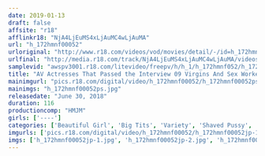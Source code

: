 ```yaml
---
date: 2019-01-13
draft: false
affsite: "r18"
afflinkr18: "NjA4LjEuMS4xLjAuMC4wLjAuMA"
url: "h_172hmnf00052"
urloriginal: "http://www.r18.com/videos/vod/movies/detail/-/id=h_172hmnf00052"
urlfinal: "http://media.r18.com/track/NjA4LjEuMS4xLjAuMC4wLjAuMA/videos/vod/movies/detail/-/id=h_172hmnf00052"
samplevid: "awspv3001.r18.com/litevideo/freepv/h/h_1/h_172hmnf052/h_172hmnf052_dmb_s.mp4"
title: "AV Actresses That Passed the Interview 09 Virgins And Sex Workers"
mainimgurl: "pics.r18.com/digital/video/h_172hmnf00052/h_172hmnf00052ps.jpg"
mainimgs: "h_172hmnf00052ps.jpg"
releasedate: "June 30, 2018"
duration: 116
productioncomp: "HMJM"
girls: ['----']
categories: ['Beautiful Girl', 'Big Tits', 'Variety', 'Shaved Pussy', 'Gonzo', 'Hi-Def']
imgurls: ['pics.r18.com/digital/video/h_172hmnf00052/h_172hmnf00052jp-1.jpg', 'pics.r18.com/digital/video/h_172hmnf00052/h_172hmnf00052jp-2.jpg', 'pics.r18.com/digital/video/h_172hmnf00052/h_172hmnf00052jp-3.jpg', 'pics.r18.com/digital/video/h_172hmnf00052/h_172hmnf00052jp-4.jpg', 'pics.r18.com/digital/video/h_172hmnf00052/h_172hmnf00052jp-5.jpg', 'pics.r18.com/digital/video/h_172hmnf00052/h_172hmnf00052jp-6.jpg', 'pics.r18.com/digital/video/h_172hmnf00052/h_172hmnf00052jp-7.jpg', 'pics.r18.com/digital/video/h_172hmnf00052/h_172hmnf00052jp-8.jpg', 'pics.r18.com/digital/video/h_172hmnf00052/h_172hmnf00052jp-9.jpg', 'pics.r18.com/digital/video/h_172hmnf00052/h_172hmnf00052jp-10.jpg', 'pics.r18.com/digital/video/h_172hmnf00052/h_172hmnf00052jp-11.jpg', 'pics.r18.com/digital/video/h_172hmnf00052/h_172hmnf00052jp-12.jpg', 'pics.r18.com/digital/video/h_172hmnf00052/h_172hmnf00052jp-13.jpg', 'pics.r18.com/digital/video/h_172hmnf00052/h_172hmnf00052jp-14.jpg', 'pics.r18.com/digital/video/h_172hmnf00052/h_172hmnf00052jp-15.jpg', 'pics.r18.com/digital/video/h_172hmnf00052/h_172hmnf00052jp-16.jpg', 'pics.r18.com/digital/video/h_172hmnf00052/h_172hmnf00052jp-17.jpg', 'pics.r18.com/digital/video/h_172hmnf00052/h_172hmnf00052jp-18.jpg', 'pics.r18.com/digital/video/h_172hmnf00052/h_172hmnf00052jp-19.jpg', 'pics.r18.com/digital/video/h_172hmnf00052/h_172hmnf00052jp-20.jpg']
imgs: ['h_172hmnf00052jp-1.jpg', 'h_172hmnf00052jp-2.jpg', 'h_172hmnf00052jp-3.jpg', 'h_172hmnf00052jp-4.jpg', 'h_172hmnf00052jp-5.jpg', 'h_172hmnf00052jp-6.jpg', 'h_172hmnf00052jp-7.jpg', 'h_172hmnf00052jp-8.jpg', 'h_172hmnf00052jp-9.jpg', 'h_172hmnf00052jp-10.jpg', 'h_172hmnf00052jp-11.jpg', 'h_172hmnf00052jp-12.jpg', 'h_172hmnf00052jp-13.jpg', 'h_172hmnf00052jp-14.jpg', 'h_172hmnf00052jp-15.jpg', 'h_172hmnf00052jp-16.jpg', 'h_172hmnf00052jp-17.jpg', 'h_172hmnf00052jp-18.jpg', 'h_172hmnf00052jp-19.jpg', 'h_172hmnf00052jp-20.jpg']
---
```

